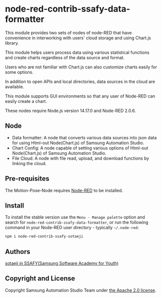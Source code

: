 # node-red-contrib-ssafy-data-formatter

This module provides two sets of nodes of node-RED that have convenience in interworking with users' cloud storage and using Chart.js library.

This module helps users process data using various statistical functions and create charts regardless of the data source and format.

Users who are not familiar with Chart.js can also customize charts easily for some options.

In addition to open APIs and local directories, data sources in the cloud are available.

This module supports GUI environments so that any user of Node-RED can easily create a chart.

These nodes require Node.js version 14.17.0 and Node-RED 2.0.6.



## Node

- Data formatter: A node that converts various data sources into json data for using Html-out Node(Chart.js) of Samsung Automation Studio.
- Chart Config: A node capable of setting various options of Html-out Node(Chart.js) of Samsung Automation Studio.
- File Cloud: A node with file read, upload, and download functions by linking the cloud.



## Pre-requisites

The Motion-Pose-Node requires [Node-RED](https://nodered.org/) to be installed.



## Install

To install the stable version use the `Menu - Manage palette` option and search for `node-red-contrib-ssafy-data-formatter`, or run the following command in your Node-RED user directory - typically `~/.node-red`:

```bash
npm i node-red-contrib-ssafy-sotaeji
```



## Authors

[sotaeji in SSAFY(Samsung Software Academy for Youth)](https://github.com/SOTAEJI)



## Copyright and License

Copyright Samsung Automation Studio Team under [the Apache 2.0 license](https://www.apache.org/licenses/LICENSE-2.0).

